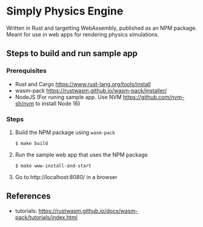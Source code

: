 # Simply Physics Engine

Written in Rust and targetting WebAssembly, published as an NPM package.
Meant for use in web apps for rendering physics simulations.

## Steps to build and run sample app

### Prerequisites

- Rust and Cargo https://www.rust-lang.org/tools/install
- wasm-pack https://rustwasm.github.io/wasm-pack/installer/
- NodeJS (For runing sample app. Use NVM https://github.com/nvm-sh/nvm to install Node 16)

### Steps

1. Build the NPM package using `wasm-pack`
    ```
    $ make build
    ```
1. Run the sample web app that uses the NPM package
    ```
    $ make www-install-and-start
    ```
1. Go to http://localhost:8080/ in a browser

## References

- tutorials: https://rustwasm.github.io/docs/wasm-pack/tutorials/index.html
